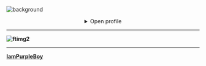 ![background](https://github.com/user-attachments/assets/15433482-cfda-42ad-91cb-934bde053b60)

<details align="middle">
<summary>Open profile</summary>
<br />  

<h2>Desarrollo Web y Aplicaciones Digitales</h2>
<details>
<h3 align="center"><b>Languages  & CMS </h3>
<p align="center"> 
<a href="https://www.w3shools.com/python/" target="_blank"> 
  <img src="https://github.com/user-attachments/assets/4a1367cb-e8da-405e-b936-5a434056e8a2" alt="python" width="45" height="45"/> 
</a>
<a href="https://www.w3schools.com/java/" target="_blank">
  <img src="https://github.com/user-attachments/assets/22d5f469-9395-405b-9a1d-59975a8172ef" alt="java" width="45" height="45"/> 
</a>
<a href="https://www.w3schools.com/php/" target="_blank"> 
  <img src="https://github.com/user-attachments/assets/7d573cab-5ed3-49eb-b002-16f4cecf85bc" alt="php" width="45" height="45"/>  
</a>
<a href="https://www.w3schools.com/js/" target="_blank"> 
  <img src="https://github.com/user-attachments/assets/6a3796a6-d771-4ffc-8f1e-fc8050902018" alt="javascript" width="35" height="35"/> 
</a>
<a href="https://www.typescriptlang.org/" target="_blank"> 
  <img src="https://github.com/user-attachments/assets/507c6441-b39e-4df3-952f-2c722d9d31dc" alt="typescript" width="45" height="35"/> 
</a>
<a href="https://www.w3schools.com/cpp/" target="_blank"> 
  <img src="https://github.com/user-attachments/assets/f50f26b7-9399-4b83-8aad-46b992399eb0" alt="cplusplus" width="40" height="40"/> 
</a> 
  <br>
  <a href="https://wordpress.com/es/" target="_blank"> 
    <img src="https://github.com/user-attachments/assets/f9c25ccf-903d-40b5-a5dd-1a1b78cb2fa4" alt="WordPress" width="45" height="45"/> 
  </a>
  <a href="https://www.joomla.org/" target="_blank"> 
    <img src="https://github.com/user-attachments/assets/dbdb9559-63ca-44da-ae56-cf898d5bb220" alt="Joomla" width="45" height="45"/> 
  </a>
</p>

<h3 align="center"><b>Frameworks & SGBD</h3>
<p align="center"> 
  <a href="https://www.djangoproject.com/" target="_blank"> 
    <img src="https://github.com/user-attachments/assets/c69fd106-2355-47c6-beba-03885eacd80d" alt="Django" width="45" height="45"/> 
  </a>
  <a href="https://spring.io/projects/spring-framework" target="_blank"> 
    <img src="https://github.com/user-attachments/assets/d61b2666-fc9b-461b-a6c5-cb021b373160" alt="Spring" width="55" height="40"/> 
  </a>
  <a href="https://angular.dev/" target="_blank"> 
    <img src="https://github.com/user-attachments/assets/bfdaa4fb-5ff5-4cf9-a0ec-ef71b80a8365" alt="Angular" width="40" height="40"/> 
  </a>
  <a href="https://getbootstrap.com/" target="_blank"> 
    <img src="https://github.com/user-attachments/assets/98022756-21d0-4a5a-af0b-8f0c2ba13c44" alt="Bootstrap" width="55" height="45"/> 
  </a>
  <a href="https://developer.android.com/" target="_blank"> 
    <img src="https://github.com/user-attachments/assets/c21b71e9-3a85-42cb-affd-450ce5f107f2" alt="Android Studio" width="95" height="55"/> 
  </a>
  
  <br>
  
   <a href="https://www.apachefriends.org/es/index.html" target="_blank"> 
    <img src="https://github.com/user-attachments/assets/7230ac8f-480e-423d-923b-07bec1c47fc2" alt="XAMPP" width="50" height="50"/> 
  </a>
  <a href="https://www.mongodb.com/es" target="_blank"> 
    <img src="https://github.com/user-attachments/assets/11147099-718a-489a-a5f1-a91da9f07979" alt="MongoDB" width="125" height="50"/> 
  </a>
  <a href="https://www.postman.com/" target="_blank"> 
    <img src="https://github.com/user-attachments/assets/52364ec8-dc6b-4b14-a776-6aa613ca876d" alt="Postman" width="45" height="45"/> 
  </a>

</p>
<br />
</details>
<h2>Innovación con Tecnologías 4.0</h2>

[comment]: <> (Extend Catistics)
[comment]: <> (Extend Catistics)
<details>
<p align="center"> 
  <a href="https://www.arduino.cc/en/software" target="_blank"> 
    <img src="https://github.com/user-attachments/assets/6e6d20a0-0555-40b8-ba0d-6f0900f6fe0e" alt="Arduino IDE" width="50" height="45"/> 
  </a>
  <a href="https://www.espressif.com/" target="_blank"> 
    <img src="https://github.com/user-attachments/assets/ce6b3a6e-a080-49b4-800f-dec662a4e6b4" alt="Espressif Systems" width="40" height="40"/> 
  </a>

</p>
</details>

</details>

</details>

---


![ftimg2](https://github.com/user-attachments/assets/7fbe154a-74cb-45c5-9cc4-9859689ecb8f)


------
[IamPurpleBoy](https://github.com/IamPurpleBoy)
